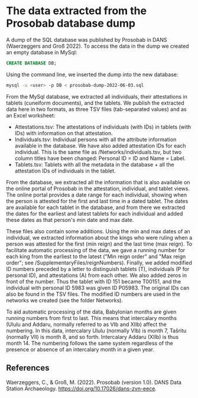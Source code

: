 # The data extracted from the Prosobab database dump

A dump of the SQL database was published by Prosobab in DANS (Waerzeggers and Groß 2022). To access the data in the dump we created an empty database in MySql:

```sql
CREATE DATABASE DB;
```
Using the command line, we inserted the dump into the new database:
```Bash
mysql -u <user> -p DB < prosobab-dump-2022-06-03.sql
```

From the MySql database, we extracted all individuals, their attestations in tablets (cuneiform documents), and the tablets. We publish the extracted data here in two formats, as three TSV files (tab-separated values) and as an Excel worksheet:
- Attestations.tsv: The attestations of individuals (with IDs) in tablets (with IDs) with information on that attestation.
- Individuals.tsv: Individual persons with all the attribute information available in the database. We have also added attestation IDs for each individual. This is the same file as /Networks/individuals.tsv, but two column titles have been changed: Personal ID = ID and Name = Label.
- Tablets.tsv: Tablets with all the metadata in the database + all the attestation IDs of individuals in the tablet.

From the database, we extracted all the information that is also available on the online portal of Prosobab in the attestation, individual, and tablet views. The online portal provides a date range for each individual, showing when the person is attested for the first and last time in a dated tablet. The dates are available for each tablet in the database, and from there we extracted the dates for the earliest and latest tablets for each individual and added these dates as that person's min date and max date. 

These files also contain some additions. Using the min and max dates of an individual, we extracted information about the kings who were ruling when a person was attested for the first (min reign) and the last time (max reign). To facilitate automatic processing of the data, we gave a running number for each king from the earliest to the latest ("Min reign order" and "Max reign order"; see /SupplementaryFiles/reignNumbers). Finally, we added modified ID numbers preceded by a letter to distinguish tablets (T), individuals (P for personal ID), and attestations (A) from each other. We also added zeros in front of the number. Thus the tablet with ID 151 became T00151, and the individual with personal ID 5983 was given ID P05983. The original IDs can also be found in the TSV files. The modified ID numbers are used in the networks we created (see the folder Networks).

To aid automatic processing of the data, Babylonian months are given running numbers from first to last. This means that intercalary months (Ululu and Addaru, normally referred to as VIb and XIIb) affect the numbering. In this data, intercalary Ululu (normally VIb) is month 7, Tašritu (normally VII) is month 8, and so forth. Intercalary Addaru (XIIb) is thus month 14. The numbering follows the same system regardless of the presence or absence of an intercalary month in a given year.

## References 
Waerzeggers, C., & Groß, M. (2022). Prosobab (version 1.0). DANS Data Station Archaeology. https://doi.org/10.17026/dans-zvn-eece.
